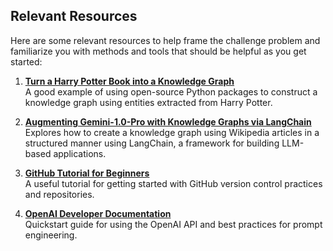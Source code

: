 ## Relevant Resources

Here are some relevant resources to help frame the challenge problem and familiarize you with methods and tools that should be helpful as you get started:

1. **[Turn a Harry Potter Book into a Knowledge Graph](https://medium.com/neo4j/turn-a-harry-potter-book-into-a-knowledge-graph-ffc1c45afcc8)**  
   A good example of using open-source Python packages to construct a knowledge graph using entities extracted from Harry Potter.

2. **[Augmenting Gemini-1.0-Pro with Knowledge Graphs via LangChain](https://medium.com/google-cloud/augmenting-gemini-1-0-pro-with-knowledge-graphs-via-langchain-bacc2804c423)**  
   Explores how to create a knowledge graph using Wikipedia articles in a structured manner using LangChain, a framework for building LLM-based applications.

3. **[GitHub Tutorial for Beginners](https://nanthony007.medium.com/github-tutorial-for-beginners-7efb608a7413)**  
   A useful tutorial for getting started with GitHub version control practices and repositories.

4. **[OpenAI Developer Documentation](https://platform.openai.com/docs/overview)**  
   Quickstart guide for using the OpenAI API and best practices for prompt engineering.
